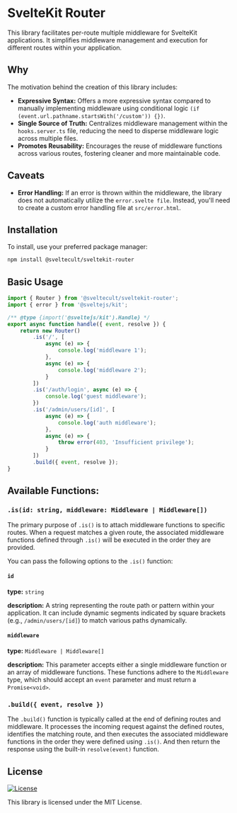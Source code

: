 # SvelteKit Router

This library facilitates per-route multiple middleware for SvelteKit applications. It simplifies middleware management and execution for different routes within your application.

## Why

The motivation behind the creation of this library includes:

- **Expressive Syntax:** Offers a more expressive syntax compared to manually implementing middleware using conditional logic `(if (event.url.pathname.startsWith('/custom')) {})`.
- **Single Source of Truth:** Centralizes middleware management within the `hooks.server.ts` file, reducing the need to disperse middleware logic across multiple files.
- **Promotes Reusability:** Encourages the reuse of middleware functions across various routes, fostering cleaner and more maintainable code.

## Caveats

- **Error Handling:** If an error is thrown within the middleware, the library does not automatically utilize the `error.svelte file`. Instead, you'll need to create a custom error handling file at `src/error.html`.

## Installation

To install, use your preferred package manager:

```bash
npm install @sveltecult/sveltekit-router
```

## Basic Usage

```typescript
import { Router } from '@sveltecult/sveltekit-router';
import { error } from '@sveltejs/kit';

/** @type {import('@sveltejs/kit').Handle} */
export async function handle({ event, resolve }) {
	return new Router()
		.is('/', [
			async (e) => {
				console.log('middleware 1');
			},
			async (e) => {
				console.log('middleware 2');
			}
		])
		.is('/auth/login', async (e) => {
			console.log('guest middleware');
		})
		.is('/admin/users/[id]', [
			async (e) => {
				console.log('auth middleware');
			},
			async (e) => {
				throw error(403, 'Insufficient privilege');
			}
		])
		.build({ event, resolve });
}
```

## Available Functions:

### `.is(id: string, middleware: Middleware | Middleware[])`

The primary purpose of `.is()` is to attach middleware functions to specific routes. When a request matches a given route, the associated middleware functions defined through `.is()` will be executed in the order they are provided.

You can pass the following options to the `.is()` function:

#### `id`

**type:** `string`

**description:** A string representing the route path or pattern within your application. It can include dynamic segments indicated by square brackets (e.g., `/admin/users/[id]`) to match various paths dynamically.

#### `middleware`

**type:** `Middleware | Middleware[]`

**description:** This parameter accepts either a single middleware function or an array of middleware functions. These functions adhere to the `Middleware` type, which should accept an `event` parameter and must return a `Promise<void>`.

### `.build({ event, resolve })`

The `.build()` function is typically called at the end of defining routes and middleware. It processes the incoming request against the defined routes, identifies the matching route, and then executes the associated middleware functions in the order they were defined using `.is()`. And then return the response using the built-in `resolve(event)` function.

## License

[![License](https://img.shields.io/badge/License-MIT-blue.svg)](https://opensource.org/licenses/MIT)

This library is licensed under the MIT License.
